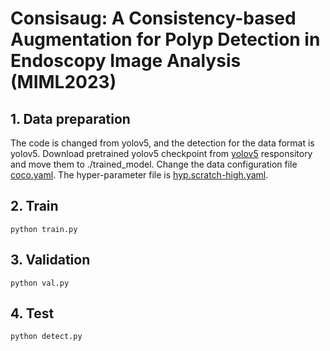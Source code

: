 # Consisaug: A Consistency-based Augmentation for Polyp Detection in Endoscopy Image Analysis (MIML2023)

## 1. Data preparation 
The code is changed from yolov5, and the detection for the data format is yolov5.
Download pretrained yolov5 checkpoint from [yolov5](https://github.com/ultralytics/yolov5) responsitory and move them to ./trained_model.
Change the data configuration file [coco.yaml](data/coco.yaml).
The hyper-parameter file is [hyp.scratch-high.yaml](data/hyps/hyp.scratch-high.yaml).


## 2. Train
```Shell
python train.py
```

## 3. Validation
```Shell
python val.py
```

## 4. Test
```Shell
python detect.py
```